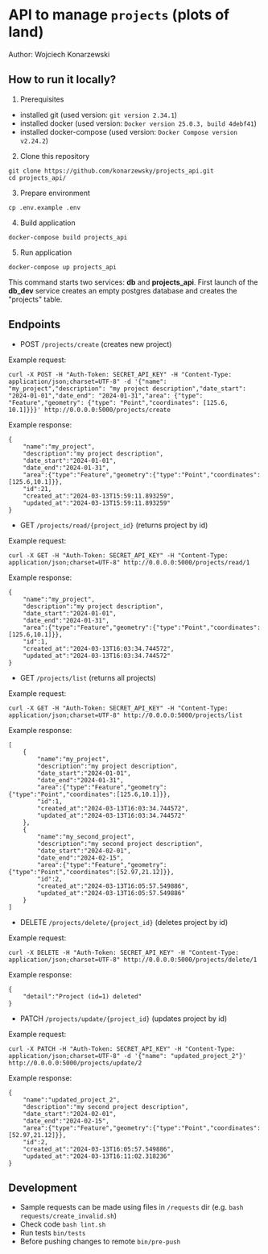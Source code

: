 # API to manage ```projects``` (plots of land)
Author: Wojciech Konarzewski

## How to run it locally?

1. Prerequisites
- installed git (used version: ```git version 2.34.1```)
- installed docker (used version: ```Docker version 25.0.3, build 4debf41```)
- installed docker-compose (used version: ```Docker Compose version v2.24.2```)

2. Clone this repository
```
git clone https://github.com/konarzewsky/projects_api.git
cd projects_api/
```

3. Prepare environment
```
cp .env.example .env
```

4. Build application
```
docker-compose build projects_api
```

5. Run application
```
docker-compose up projects_api
```
This command starts two services: **db** and **projects_api**. First launch of the **db_dev** service creates an empty postgres database and creates the "projects" table.

## Endpoints

- POST ```/projects/create``` (creates new project)

Example request:
```
curl -X POST -H "Auth-Token: SECRET_API_KEY" -H "Content-Type: application/json;charset=UTF-8" -d '{"name": "my_project","description": "my project description","date_start": "2024-01-01","date_end": "2024-01-31","area": {"type": "Feature","geometry": {"type": "Point","coordinates": [125.6, 10.1]}}}' http://0.0.0.0:5000/projects/create
```
Example response:
```
{
    "name":"my_project",
    "description":"my project description",
    "date_start":"2024-01-01",
    "date_end":"2024-01-31",
    "area":{"type":"Feature","geometry":{"type":"Point","coordinates":[125.6,10.1]}},
    "id":21,
    "created_at":"2024-03-13T15:59:11.893259",
    "updated_at":"2024-03-13T15:59:11.893259"
}
```

- GET ```/projects/read/{project_id}``` (returns project by id)

Example request:
```
curl -X GET -H "Auth-Token: SECRET_API_KEY" -H "Content-Type: application/json;charset=UTF-8" http://0.0.0.0:5000/projects/read/1
```
Example response:
```
{
    "name":"my_project",
    "description":"my project description",
    "date_start":"2024-01-01",
    "date_end":"2024-01-31",
    "area":{"type":"Feature","geometry":{"type":"Point","coordinates":[125.6,10.1]}},
    "id":1,
    "created_at":"2024-03-13T16:03:34.744572",
    "updated_at":"2024-03-13T16:03:34.744572"
}
```

- GET ```/projects/list``` (returns all projects)

Example request:
```
curl -X GET -H "Auth-Token: SECRET_API_KEY" -H "Content-Type: application/json;charset=UTF-8" http://0.0.0.0:5000/projects/list
```
Example response:
```
[
    {
        "name":"my_project",
        "description":"my project description",
        "date_start":"2024-01-01",
        "date_end":"2024-01-31",
        "area":{"type":"Feature","geometry":{"type":"Point","coordinates":[125.6,10.1]}},
        "id":1,
        "created_at":"2024-03-13T16:03:34.744572",
        "updated_at":"2024-03-13T16:03:34.744572"
    },
    {
        "name":"my_second_project",
        "description":"my second project description",
        "date_start":"2024-02-01",
        "date_end":"2024-02-15",
        "area":{"type":"Feature","geometry":{"type":"Point","coordinates":[52.97,21.12]}},
        "id":2,
        "created_at":"2024-03-13T16:05:57.549886",
        "updated_at":"2024-03-13T16:05:57.549886"
    }
]
```

- DELETE ```/projects/delete/{project_id}``` (deletes project by id)

Example request:
```
curl -X DELETE -H "Auth-Token: SECRET_API_KEY" -H "Content-Type: application/json;charset=UTF-8" http://0.0.0.0:5000/projects/delete/1
```
Example response:
```
{
    "detail":"Project (id=1) deleted"
}
```

- PATCH ```/projects/update/{project_id}``` (updates project by id)

Example request:
```
curl -X PATCH -H "Auth-Token: SECRET_API_KEY" -H "Content-Type: application/json;charset=UTF-8" -d '{"name": "updated_project_2"}' http://0.0.0.0:5000/projects/update/2
```
Example response:
```
{
    "name":"updated_project_2",
    "description":"my second project description",
    "date_start":"2024-02-01",
    "date_end":"2024-02-15",
    "area":{"type":"Feature","geometry":{"type":"Point","coordinates":[52.97,21.12]}},
    "id":2,
    "created_at":"2024-03-13T16:05:57.549886",
    "updated_at":"2024-03-13T16:11:02.318236"
}
```

## Development

- Sample requests can be made using files in ```/requests``` dir (e.g. ```bash requests/create_invalid.sh```)
- Check code ```bash lint.sh```
- Run tests ```bin/tests```
- Before pushing changes to remote ```bin/pre-push```
